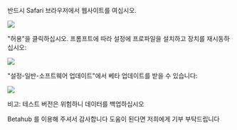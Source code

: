 반드시 Safari 브라우저에서 웹사이트를 여십시오.

![][Install Profile Alert]

"허용"을 클릭하십시오.
프롬프트에 따라 설정에 프로파일을 설치하고 장치를 재시동하십시오:

![][After Install Profile]

"설정-일반-소프트웨어 업데이트"에서 베타 업데이트를 받을 수 있습니다:

![][System Update]

비고: 테스트 버전은 위험하니 데이터를 백업하십시오

Betahub 를 이용해 주셔서 감사합니다
도움이 된다면 저희에게 기부 부탁드립니다

[Install Profile Alert]: https://tva1.sinaimg.cn/large/008i3skNgy1gwqlc5hlmuj30gz0afgli.jpg
[After Install Profile]: https://tva1.sinaimg.cn/large/008i3skNgy1gwqo0wdnppj311q0hqdgm.jpg
[System Update]: https://tva1.sinaimg.cn/large/008i3skNgy1gwqoae19lrj30f10hq3ym.jpg
